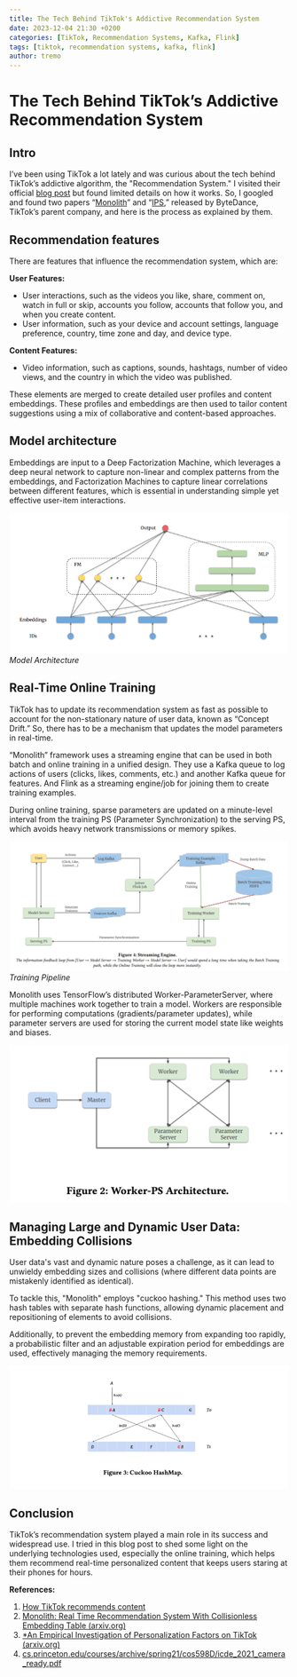 ```yaml
---
title: The Tech Behind TikTok's Addictive Recommendation System
date: 2023-12-04 21:30 +0200
categories: [TikTok, Recommendation Systems, Kafka, Flink]
tags: [tiktok, recommendation systems, kafka, flink]
author: tremo
---
```


# The Tech Behind TikTok’s Addictive Recommendation System

## Intro

I’ve been using TikTok a lot lately and was curious about the tech behind TikTok’s addictive algorithm, the "Recommendation System." I visited their official [blog post](https://newsroom.tiktok.com/en-us/how-tiktok-recommends-videos-for-you) but found limited details on how it works. So, I googled and found two papers “[Monolith](https://arxiv.org/pdf/2209.07663.pdf)” and “[IPS](https://www.cs.princeton.edu/courses/archive/spring21/cos598D/icde_2021_camera_ready.pdf),” released by ByteDance, TikTok’s parent company, and here is the process as explained by them.

## Recommendation features

There are features that influence the recommendation system, which are:

**User Features:**

- User interactions, such as the videos you like, share, comment on, watch in full or skip, accounts you follow, accounts that follow you, and when you create content.
- User information, such as your device and account settings, language preference, country, time zone and day, and device type.

**Content Features:**

- Video information, such as captions, sounds, hashtags, number of video views, and the country in which the video was published.

These elements are merged to create detailed user profiles and content embeddings. These profiles and embeddings are then used to tailor content suggestions using a mix of collaborative and content-based approaches.

## Model architecture

Embeddings are input to a Deep Factorization Machine, which leverages a deep neural network to capture non-linear and complex patterns from the embeddings, and Factorization Machines to capture linear correlations between different features, which is essential in understanding simple yet effective user-item interactions.

![Model Architecture](/assets/img/posts/2023-12-04-the-tech-behind-tiktoks-addicitve-recommendation-system/model_architecture.png)
_Model Architecture_

## Real-Time Online Training

TikTok has to update its recommendation system as fast as possible to account for the non-stationary nature of user data, known as “Concept Drift.” So, there has to be a mechanism that updates the model parameters in real-time.

“Monolith” framework uses a streaming engine that can be used in both batch and online training in a unified design. They use a Kafka queue to log actions of users (clicks, likes, comments, etc.) and another Kafka queue for features. And Flink as a streaming engine/job for joining them to create training examples.

During online training, sparse parameters are updated on a minute-level interval from the training PS (Parameter Synchronization) to the serving PS, which avoids heavy network transmissions or memory spikes.

![Training Pipeline](/assets/img/posts/2023-12-04-the-tech-behind-tiktoks-addicitve-recommendation-system/training_pipeline.png)
_Training Pipeline_

Monolith uses TensorFlow’s distributed Worker-ParameterServer, where multiple machines work together to train a model. Workers are responsible for performing computations (gradients/parameter updates), while parameter servers are used for storing the current model state like weights and biases.

![TensorFlow Distributed System](/assets/img/posts/2023-12-04-the-tech-behind-tiktoks-addicitve-recommendation-system/worker-ps-architecture.png)

## Managing Large and Dynamic User Data: Embedding Collisions

User data's vast and dynamic nature poses a challenge, as it can lead to unwieldy embedding sizes and collisions (where different data points are mistakenly identified as identical).

To tackle this, "Monolith" employs "cuckoo hashing." This method uses two hash tables with separate hash functions, allowing dynamic placement and repositioning of elements to avoid collisions.

Additionally, to prevent the embedding memory from expanding too rapidly, a probabilistic filter and an adjustable expiration period for embeddings are used, effectively managing the memory requirements.

![Cuckoo Hashing](/assets/img/posts/2023-12-04-the-tech-behind-tiktoks-addicitve-recommendation-system//cuckoo_hashmap.png)

## Conclusion

TikTok’s recommendation system played a main role in its success and widespread use. I tried in this blog post to shed some light on the underlying technologies used, especially the online training, which helps them recommend real-time personalized content that keeps users staring at their phones for hours.

**References:**

1. [How TikTok recommends content](https://support.tiktok.com/en/using-tiktok/exploring-videos/how-tiktok-recommends-content)
2. [Monolith: Real Time Recommendation System With Collisionless Embedding Table (arxiv.org)](https://arxiv.org/pdf/2209.07663.pdf)
3. [*An Empirical Investigation of Personalization Factors on TikTok (arxiv.org)](https://arxiv.org/pdf/2201.12271v1.pdf)
4. [cs.princeton.edu/courses/archive/spring21/cos598D/icde_2021_camera_ready.pdf](https://www.cs.princeton.edu/courses/archive/spring21/cos598D/icde_2021_camera_ready.pdf)
